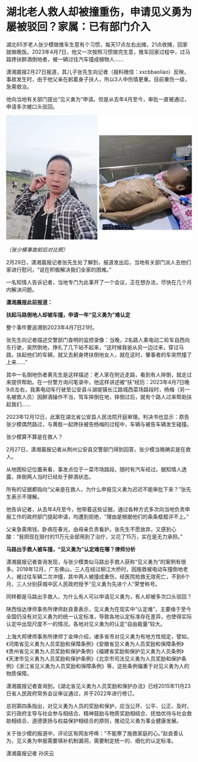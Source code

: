 # 湖北老人救人却被撞重伤，申请见义勇为屡被驳回？家属：已有部门介入

湖北65岁老人张少模做推车生意有个习惯，每天17点左右出摊，21点收摊，回家就做晚饭。2023年4月7日，他又一次按照习惯做完生意，推车回家过程中，过马路搀扶醉酒倒地者，被一辆过往汽车撞成植物人……

潇湘晨报2月27日报道，其儿子张先生向记者（报料微信：xxcbbaoliao）反映，事故发生时，由于他父亲在躬着身子扶人，所以3人中伤情更重。目前重伤一级，急需救治。

他向当地有关部门提出“见义勇为”申请。但是从去年4月至今，审批一直被通过，申请多次被口头驳回。

![ae8a31c22dea21798dd80736002b3466.jpg](https://raw.githubusercontent.com/qqhsx/qqnews_image/main/2024/02/29/湖北老人救人却被撞重伤，申请见义勇为屡被驳回？家属：已有部门介入/ae8a31c22dea21798dd80736002b3466.jpg)

_（张少模事故前后对比照）_

2月29日，潇湘晨报记者张先生处了解到，报道发出后，当地有关部门派人去他们家进行慰问，“说在积极解决我们全家的困难。”

一名知情人告诉记者，当地专门为此事开了一个会议，正在想办法，尽快在几个月内解决问题。

**潇湘晨报此前报道：**

**扶起马路倒地人却被车撞，申请一年“见义勇为”难认定**

整个事件要追溯到2023年4月7日21时。

张先生向记者描述交警部门查明的监控录像：当晚，2名路人乘电动二轮车自西向东行驶，突然倒地，挣扎了几下站不起来，“这时候我爸从另一边过来，穿过马路，扶起他们的车辆，就又去躬身搀扶倒地女人，就在这时，肇事者的车突然撞了上来……”

其中一名倒地伤者黄先生是这样描述：老人家在附近走路，看到有人摔倒，就走过来提供帮助。在一份警方询问笔录中，他这样讲述被“扶”经历：2023年4月7日晚9点左右，我乘电动车行驶至公安县斗湖堤镇长江路城西菜场路段时，杨梅（另一名被救人员）因醉酒操作不当，驾车摔倒在地，摔倒过后，就有个路人过来帮助扶起我们……

2023年12月12日，此案在湖北省公安县人民法院开庭审理。判决书也显示：原告张少模偶然路过，与黄胜一起搀扶被告杨梅的过程中，车辆与被告车辆发生碰撞。

张少模算不算是在救人？

2月27日，潇湘晨报记者从荆州公安县交警部门得到回答，张少模当晚确实是在救人。

从地图标记位置来看，事发点位于一菜市场路段，随时有汽车经过。据知情人透露，摔倒两人当时已经处于醉酒状态。

所有的证据都指向“父亲是在救人，为什么申报见义勇为迟迟不能审批下来？”张先生表示不理解。

他告诉记者，从去年4月至今，他带着这些证据，通过各种方式多次向当地负责申报工作的政府部门提起申请，均遭到拒绝，“理由是根据他们的条条框框评不上。”

父亲急需用钱，卧病在春光，由母亲负责看护。张先生不愿放弃，又感到心酸：“我把现在赔付的11万元全部用到了治疗，又花了15万，实在是无力承担。”

**马路出手救人被车撞，“见义勇为”认定难在哪？律师分析**

潇湘晨报记者查询发现，与张少模类似马路出手救人获称“见义勇为”的案例有很多。2018年12月，广东佛山，三人在经过柳江大桥时，因施救被电动车撞倒地老人，被过往车辆二次冲撞，其中两人被撞成重伤，经医院抢救无效死亡，不到6个月，三人分别获城中区人民政府授予“见义勇为先进个人”荣誉称号。

同样都是马路出手救人，为什么有人可以申请见义勇为，有人却被多次口头驳回？

陕西恒达律师事务所律师赵良善表示，见义勇为在现实中“认定难”，主要缘于至今全国仍没有对见义勇为的统一认定标准，导致各地认定标准存在差异，也使得实际认定中出现尺度不一的情况。各地对见义勇为的认定“自由裁量”较大。

上海大邦律师事务所律师丁金坤介绍，诸多省市对见义勇为有地方性规定，譬如，《河南省见义勇为人员奖励和保障条例》《安徽省见义勇为人员奖励和保障条例》《贵州省见义勇为人员奖励和保护条例》《福建省奖励和保护见义勇为人员条例》《天津市见义勇为人员奖励和保护条例》《北京市司法见义勇为人员奖励和保护条例》《浙江省见义勇为人员奖励和保障条例》等，这些条例偏重于对见义勇为人的物质保障。

潇湘晨报记者查询到，《湖北省见义勇为人员奖励和保护办法》已经2015年11月23日省人民政府常务会议审议通过，并于2022年进行修订。

总则第四条指出，对见义勇为人员的奖励和保护，应当公开、公平、公正、及时，实行政府主导与社会参与相结合、精神鼓励与物质奖励相结合、抚恤优待与社会救助相结合、道德褒扬与权益保护相结合的原则，推动见义勇为事业健康发展。

关于张少模的报道中，评论区有网友呼唤：“不能寒了施救家庭的心。”赵良善认为，见义勇为申报需要填补机制漏洞，需要制定统一的、细化的认定标准。

潇湘晨报记者 孙庆云

